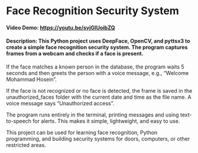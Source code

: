 # Face Recognition Security System

#### Video Demo:  <https://youtu.be/svjGIUoibZQ>

#### Description: This Python project uses DeepFace, OpenCV, and pyttsx3 to create a simple face recognition security system. The program captures frames from a webcam and checks if a face is present.

If the face matches a known person in the database, the program waits 5 seconds and then greets the person with a voice message, e.g., “Welcome Mohammad Hosein”.

If the face is not recognized or no face is detected, the frame is saved in the unauthorized_faces folder with the current date and time as the file name. A voice message says “Unauthorized access”.

The program runs entirely in the terminal, printing messages and using text-to-speech for alerts. This makes it simple, lightweight, and easy to use.

This project can be used for learning face recognition, Python programming, and building security systems for doors, computers, or other restricted areas.
